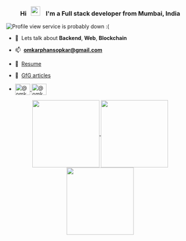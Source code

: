 <h3 align="center">
  Hi &nbsp;
  <img src="https://user-images.githubusercontent.com/72618584/136240367-bbd513b9-ca0a-4fba-985e-8aec33b26f2e.gif" width="25" alt "#">
  &nbsp;&nbsp; I'm a Full stack developer from Mumbai, India
</h3>
<!-- 
<h3 align="center">
  
</h3> -->

<p align="left"> 
  <img src="https://komarev.com/ghpvc/?username=OmkarPh&label=Profile%20views&color=blueviolet&style=flat" alt="Profile view service is probably down :(" /> 
</p>

- 💬&nbsp; Lets talk about **Backend**, **Web**, **Blockchain**

- 📫&nbsp; **omkarphansopkar@gmail.com**

- 📄&nbsp; <a href="https://drive.google.com/file/d/1dOQjE_NJDJzn4Vx68qE52pLKrfNYznyf/view" target="_blank">Resume</a>

- 📝&nbsp; <a href="https://auth.geeksforgeeks.org/user/omkarphansopkar/articles" target="_blank">GfG articles</a>

- <a href="https://twitter.com/omkarphansopkar" target="_blank">
    <img align="center" src="https://raw.githubusercontent.com/rahuldkjain/github-profile-readme-generator/master/src/images/icons/Social/twitter.svg" alt="@omkarphansopkar" height="30" width="40" />
  </a>
  
  <a href="https://www.linkedin.com/in/omkarphansopkar/" target="_blank">
    <img align="center" src="https://raw.githubusercontent.com/rahuldkjain/github-profile-readme-generator/master/src/images/icons/Social/linked-in-alt.svg" alt="@omkarphansopkar" height="30" width="40" />
  </a>

<!--
<br/>
<p>
  <img align="left" src="https://github-readme-stats.vercel.app/api/top-langs?username=OmkarPh&show_icons=true&locale=en&layout=compact&langs_count=8&theme=tokyonight" alt="OmkarPh" />  
  <img align="center" src="https://github-readme-stats.vercel.app/api?username=OmkarPh&show_icons=true&count_private=true&theme=tokyonight&hide_rank=true" alt="OmkarPh" />
</p>
-->

<!--<img src="https://user-images.githubusercontent.com/73097560/115834477-dbab4500-a447-11eb-908a-139a6edaec5c.gif">-->
<!--<h3 align="center">Statistics</h3>-->
<div align="center">
<a href="https://github.com/OmkarPh">
<img align="center" src="http://github-profile-summary-cards.vercel.app/api/cards/stats?username=OmkarPh&count_private=true&theme=2077" height="180em"/>
<img align="center" src="http://github-profile-summary-cards.vercel.app/api/cards/most-commit-language?username=OmkarPh&count_private=true&theme=2077" height="180em" />
<!--<img align="center" src="http://github-profile-summary-cards.vercel.app/api/cards/repos-per-language?username=OmkarPh&count_private=true&theme=2077" height="180em" />-->
<img align="center" src="http://github-profile-summary-cards.vercel.app/api/cards/profile-details?username=OmkarPh&count_private=true&theme=2077" height="180em" />
</div>
